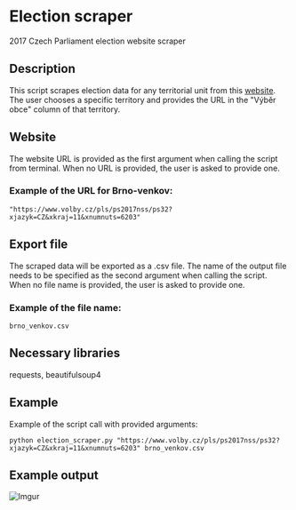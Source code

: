 # Election scraper
2017 Czech Parliament election website scraper

## Description

This script scrapes election data for any territorial unit from this [website](https://www.volby.cz/pls/ps2017nss/ps3?xjazyk=CZ). 
The user chooses a specific territory and provides the URL in the "Výběr obce" column of that territory.

## Website

The website URL is provided as the first argument when calling the script from terminal. 
When no URL is provided, the user is asked to provide one.
### Example of the URL for Brno-venkov:
```
"https://www.volby.cz/pls/ps2017nss/ps32?xjazyk=CZ&xkraj=11&xnumnuts=6203"
```

## Export file

The scraped data will be exported as a .csv file.
The name of the output file needs to be specified as the second argument when calling the script.
When no file name is provided, the user is asked to provide one.
### Example of the file name:
```
brno_venkov.csv
```

## Necessary libraries

requests, beautifulsoup4

## Example

Example of the script call with provided arguments:
```
python election_scraper.py "https://www.volby.cz/pls/ps2017nss/ps32?xjazyk=CZ&xkraj=11&xnumnuts=6203" brno_venkov.csv
```

## Example output

![Imgur](https://imgur.com/Vn51b90.png)